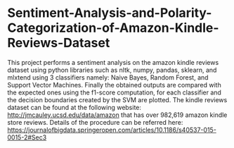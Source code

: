 # Sentiment-Analysis-and-Polarity-Categorization-of-Amazon-Kindle-Reviews-Dataset
This project performs a sentiment analysis on the amazon kindle reviews dataset using python libraries such as nltk, numpy, pandas, sklearn, and mlxtend using 3 classifiers namely: Naive Bayes, Random Forest, and Support Vector Machines. Finally the obtained outputs are compared with the expected ones using the f1-score computation, for each classifier and the decision boundaries created by the SVM are plotted. The kindle reviews dataset can be found at the following website: http://jmcauley.ucsd.edu/data/amazon that has over 982,619 amazon kindle store reviews. Details of the procedure can be referred here: https://journalofbigdata.springeropen.com/articles/10.1186/s40537-015-0015-2#Sec3
